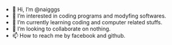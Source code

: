 - 👋 Hi, I’m @naigggs
- 👀 I’m interested in coding programs and modyfing softwares.
- 🌱 I’m currently learning coding and computer related stuffs.
- 💞️ I’m looking to collaborate on nothing.
- 📫 How to reach me by facebook and github.

<!---
naigggs/naigggs is a ✨ special ✨ repository because its `README.md` (this file) appears on your GitHub profile.
You can click the Preview link to take a look at your changes.
--->
